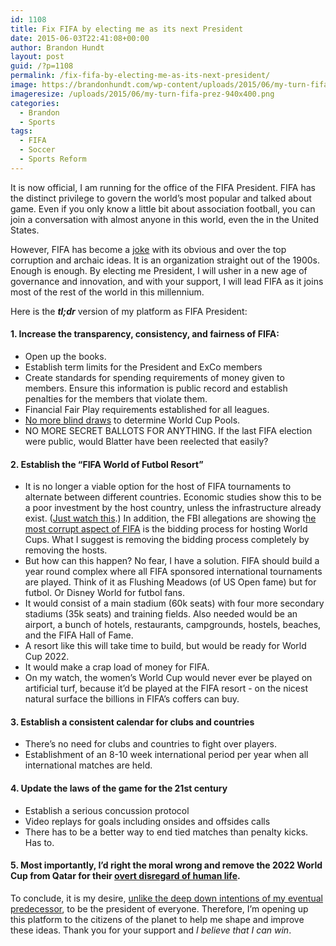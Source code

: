 ```yaml
---
id: 1108
title: Fix FIFA by electing me as its next President
date: 2015-06-03T22:41:08+00:00
author: Brandon Hundt
layout: post
guid: /?p=1108
permalink: /fix-fifa-by-electing-me-as-its-next-president/
image: https://brandonhundt.com/wp-content/uploads/2015/06/my-turn-fifa-prez-940x400.png
imageresize: /uploads/2015/06/my-turn-fifa-prez-940x400.png
categories:
  - Brandon
  - Sports
tags:
  - FIFA
  - Soccer
  - Sports Reform
---
```

It is now official, I am running for the office of the FIFA President. FIFA has the distinct privilege to govern the world’s most popular and talked about game. Even if you only know a little bit about association football, you can join a conversation with almost anyone in this world, even the in the United States.

<!--more-->

However, FIFA has become a [joke](http://www.nbcnews.com/news/us-news/accused-fifa-executive-citing-onion-says-u-s-hosting-world-n367401) with its obvious and over the top corruption and archaic ideas. It is an organization straight out of the 1900s. Enough is enough. By electing me President, I will usher in a new age of governance and innovation, and with your support, I will lead FIFA as it joins most of the rest of the world in this millennium.

Here is the _**tl;dr**_ version of my platform as FIFA President:

#### 1. Increase the transparency, consistency, and fairness of FIFA:

<ul style="margin-top: 0;">
  <li>
    Open up the books.
  </li>
  <li>
    Establish term limits for the President and ExCo members
  </li>
  <li>
    Create standards for spending requirements of money given to members. Ensure this information is public record and establish penalties for the members that violate them.
  </li>
  <li>
    Financial Fair Play requirements established for all leagues.
  </li>
  <li>
    <a href="/how-to-remove-bribery-from-fifas-world-cup-selection-process/">No more blind draws</a> to determine World Cup Pools.
  </li>
  <li>
    NO MORE SECRET BALLOTS FOR ANYTHING. If the last FIFA election were public, would Blatter have been reelected that easily?
  </li>
</ul>

#### 2. Establish the &#8220;FIFA World of Futbol Resort&#8221;

<ul style="margin-top: 0;">
  <li>
    It is no longer a viable option for the host of FIFA tournaments to alternate between different countries. Economic studies show this to be a poor investment by the host country, unless the infrastructure already exist. (<a href="https://www.youtube.com/watch?v=DlJEt2KU33I">Just watch this</a>.) In addition, the FBI allegations are showing t<a href="http://www.reuters.com/article/2015/06/03/us-soccer-fifa-idUSKBN0OI22P20150603">he most corrupt aspect of FIFA</a> is the bidding process for hosting World Cups. What I suggest is removing the bidding process completely by removing the hosts.
  </li>
  <li>
    But how can this happen? No fear, I have a solution. FIFA should build a year round complex where all FIFA sponsored international tournaments are played. Think of it as Flushing Meadows (of US Open fame) but for futbol. Or Disney World for futbol fans.
  </li>
  <li>
    It would consist of a main stadium (60k seats) with four more secondary stadiums (35k seats) and training fields. Also needed would be an airport, a bunch of hotels, restaurants, campgrounds, hostels, beaches, and the FIFA Hall of Fame.
  </li>
  <li>
    A resort like this will take time to build, but would be ready for World Cup 2022.
  </li>
  <li>
    It would make a crap load of money for FIFA.
  </li>
  <li>
    On my watch, the women’s World Cup would never ever be played on artificial turf, because it’d be played at the FIFA resort - on the nicest natural surface the billions in FIFA’s coffers can buy.
  </li>
</ul>

#### 3. Establish a consistent calendar for clubs and countries

<ul style="margin-top: 0;">
  <li>
    There’s no need for clubs and countries to fight over players.
  </li>
  <li>
    Establishment of an 8-10 week international period per year when all international matches are held.
  </li>
</ul>

#### 4. Update the laws of the game for the 21st century

<ul style="margin-top: 0;">
  <li>
    Establish a serious concussion protocol
  </li>
  <li>
    Video replays for goals including onsides and offsides calls
  </li>
  <li>
    There has to be a better way to end tied matches than penalty kicks. Has to.
  </li>
</ul>

#### 5. Most importantly, I’d right the moral wrong and remove the 2022 World Cup from Qatar for their [overt disregard of human life](http://www.hrw.org/world-report/2014/country-chapters/qatar).

To conclude, it is my desire, [unlike the deep down intentions of my eventual predecessor](http://www.vox.com/2015/5/29/8688243/fifa-president-sepp-blatter-proclaims-himself-president-of-everybody), to be the president of everyone. Therefore, I’m opening up this platform to the citizens of the planet to help me shape and improve these ideas. Thank you for your support and _I believe that I can win_.
